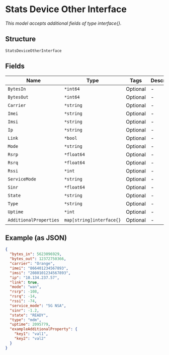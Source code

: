 
# Stats Device Other Interface

*This model accepts additional fields of type interface{}.*

## Structure

`StatsDeviceOtherInterface`

## Fields

| Name | Type | Tags | Description |
|  --- | --- | --- | --- |
| `BytesIn` | `*int64` | Optional | - |
| `BytesOut` | `*int64` | Optional | - |
| `Carrier` | `*string` | Optional | - |
| `Imei` | `*string` | Optional | - |
| `Imsi` | `*string` | Optional | - |
| `Ip` | `*string` | Optional | - |
| `Link` | `*bool` | Optional | - |
| `Mode` | `*string` | Optional | - |
| `Rsrp` | `*float64` | Optional | - |
| `Rsrq` | `*float64` | Optional | - |
| `Rssi` | `*int` | Optional | - |
| `ServiceMode` | `*string` | Optional | - |
| `Sinr` | `*float64` | Optional | - |
| `State` | `*string` | Optional | - |
| `Type` | `*string` | Optional | - |
| `Uptime` | `*int` | Optional | - |
| `AdditionalProperties` | `map[string]interface{}` | Optional | - |

## Example (as JSON)

```json
{
  "bytes_in": 5623096929,
  "bytes_out": 12372750366,
  "carrier": "Orange",
  "imei": "866401234567893",
  "imsi": "2080101234567893",
  "ip": "10.134.237.57",
  "link": true,
  "mode": "wan",
  "rsrp": -108,
  "rsrq": -14,
  "rssi": -74,
  "service_mode": "5G NSA",
  "sinr": -1.2,
  "state": "READY",
  "type": "mdm",
  "uptime": 2095779,
  "exampleAdditionalProperty": {
    "key1": "val1",
    "key2": "val2"
  }
}
```

